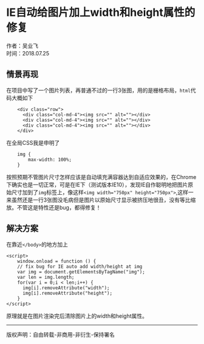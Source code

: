# IE自动给图片加上width和height属性的修复
作者：吴业飞  
时间：2018.07.25

## 情景再现
在项目中写了一个图片列表，再普通不过的一行3张图，用的是栅格布局，`html`代码大概如下

		<div class="row">
		  <div class="col-md-4"><img src="" alt=""></div>
		  <div class="col-md-4"><img src="" alt=""></div>
		  <div class="col-md-4"><img src="" alt=""></div>
		</div>
在全局CSS我是申明了

		img {
		    max-width: 100%;
		}
按照预期不管图片尺寸怎样应该是自动填充满容器达到自适应效果的，在Chrome下确实也是一切正常，可是在IE下（测试版本IE10），发现IE自作聪明地把图片原始尺寸加到了`img`标签上，像这样`<img width="750px" height="750px">`,这样一来虽然还是一行3张图没毛病但是图片以原始尺寸显示被挤压地很丑，没有等比缩放。不管这是特性还是bug，都得修复！
## 解决方案
在靠近`</body>`的地方加上

	<script>
	    window.onload = function () {
	    // fix bug for IE auto add width/height at img
	    var img = document.getElementsByTagName("img");
	    var len = img.length;
	    for(var i = 0;i < len;i++) {
	      img[i].removeAttribute("width");
	      img[i].removeAttribute("height");
	    }
  	</script>
原理就是在图片渲染完后清除图片上的width和height属性。










---

版权声明：自由转载-非商用-非衍生-保持署名
